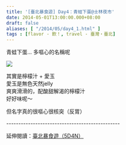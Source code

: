 ```yaml
---
title: '[臺北暴食遊] Day4：青蛙下蛋@士林夜市'
date: 2014-05-01T13:00:00.000+08:00
draft: false
aliases: [ "/2014/05/day4_1.html" ]
tags : [flavor - 飲！, travel - 臺灣・臺北]
---
```


青蛙下蛋... 多嘔心的名稱呢  

[![](https://1.bp.blogspot.com/-JGj8MCio7A0/XDGkG41X3MI/AAAAAAAAEjk/xGq9vR0uDfQ12KUFkdE__2hPTxZP-Q3pwCLcBGAs/s640/87.jpg)](https://1.bp.blogspot.com/-JGj8MCio7A0/XDGkG41X3MI/AAAAAAAAEjk/xGq9vR0uDfQ12KUFkdE__2hPTxZP-Q3pwCLcBGAs/s1600/87.jpg)

其實是檸檬汁 + 愛玉  
愛玉是無色天然jelly  
爽爽滑滑的，配酸甜解渴的檸檬汁  
好好味呢～  
  
但名字真的很嘔心很核突（反胃）  
  
\-----------------------------------------------  
  
延伸閱讀：[臺北暴食遊（5D4N）](http://www.hidie.net/2014/05/5d4n.html)